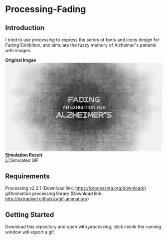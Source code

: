 # Processing-Fading

## Introduction
I tried to use *processing* to express the series of fonts and icons design for Fading Exhibition, and simulate the fuzzy memory of Alzheimer's patients with images.  
  
**Original  Imgae**  
![Original Image](https://github.com/Qianqianshi1/Processing-Fading/blob/main/OriginalImage.jpg)  
**Simulation Result**  
![Simulated GIF](https://github.com/Qianqianshi1/Processing-Fading/blob/main/ExportGIF.gif)

## Requirements
Processing v2.2.1 (Download link: https://processing.org/download/)  
gifAnimation processing library (Download link: http://extrapixel.github.io/gif-animation/)

## Getting Started
Download this repository and open with *processing*, click inside the running window will export a gif.

